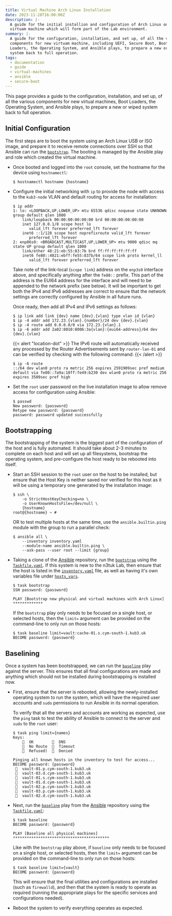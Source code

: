 ```yaml
---
title: Virtual Machine Arch Linux Installation
date: 2023-11-28T16:00:00Z
description: |-
  A guide for the initial installion and configuration of Arch Linux on new
  virtuam machine which will form part of the Lab environment.
summary: |-
  A guide for the configuration, installation, and set up, of all the various
  components for new virtuam machine, including UEFI, Secure Boot, Boot
  Loaders, the Operating System, and Ansible plays, to prepare a new or wiped
  system back to full operation.
tags:
  - documentation
  - guide
  - virtual-machines
  - ansible
  - secure-boot
---
```


This page provides a guide to the configuration, installation, and set up, of
all the various components for new virtual machines, Boot Loaders, the Operating
System, and Ansible plays, to prepare a new or wiped system back to full
operation.

## Initial Configuration

The first steps are to boot the system using an Arch Linux USB or ISO image, and
prepare it to receive remote connections over SSH so that Ansible can run the
[`bootstrap`][play-bootstrap]. The booting is managed by the Ansible play and
role which created the virtual machine.

- Once booted and logged into the `root` console, set the hostname for the
  device using `hostnamectl`:

  ```console
  $ hostnamectl hostname {hostname}
  ```

- Configure the initial networking with `ip` to provide the node with access to
  the `kub3-node` VLAN and default routing for access for installation:

  ```console
  $ ip addr
  1: lo: <LOOPBACK,UP,LOWER_UP> mtu 65536 qdisc noqueue state UNKNOWN group default qlen 1000
      link/loopback 00:00:00:00:00:00 brd 00:00:00:00:00:00
      inet 127.0.0.1/8 scope host lo
         valid_lft forever preferred_lft forever
      inet6 ::1/128 scope host noprefixroute valid_lft forever
         preferred_lft forever
  2: enp86s0: <BROADCAST,MULTICAST,UP,LOWER_UP> mtu 9000 qdisc mq state UP group default qlen 1000
      link/ether 48:21:eb:55:83:7b brd ff:ff:ff:ff:ff:ff
      inet6 fe80::4821:ebff:fe55:837b/64 scope link proto kernel_ll
         valid_lft forever preferred_lft forever
  ```

  Take note of the link-local (`scope link`) address on the `enp3s0` interface
  above, and specifically anything after the `fe80::` prefix. This part of the
  address is the EUI64 address for the interface and will need to be appended to
  the network prefix (see below). It will be important to get both the IPv4 and
  IPv6 addresses are correct to ensure that the network settings are correctly
  configured by Ansible in all future runs.

  Once ready, then add all IPv4 and IPv6 settings as follows:

  ```console
  $ ip link add link {dev} name {dev}.{vlan} type vlan id {vlan}
  $ ip -4 addr add 172.23.{vlan}.{number}/24 dev {dev}.{vlan}
  $ ip -4 route add 0.0.0.0/0 via 172.23.{vlan}.1
  $ ip -6 addr add 2a02:8010:8006:3a{vlan}:{eui64-address}/64 dev {dev}.{vlan}
  ```

  {{< alert "location-dot" >}} The IPv6 route will automatically received any
  processed by the Router Advertisements sent by `router-lan-01` and can be
  verified by checking with the following command: {{< /alert >}}

  ```console
  $ ip -6 route
  ::/64 dev wlan0 proto ra metric 256 expires 2591909sec pref medium
  default via fe80::7a9a:18ff:fe49:b230 dev wlan0 proto ra metric 256 expires 3509sec pref high
  ```

- Set the `root` user password on the live installation image to allow remove
  access for configuration using Ansible:

  ```console
  $ passwd
  New password: {password}
  Retype new password: {password}
  password: password updated successfully
  ```

## Bootstrapping

The bootstrapping of the system is the biggest part of the configuration of the
host and is fully automated. It should take about 2-3 minutes to complete on
each host and will set up all filesystems, bootstrap the operating system, and
pre-configure the host ready to be rebooted into itself.

- Start an SSH session to the `root` user on the host to be installed, but
  ensure that the Host Key is neither saved nor verified for this host as it
  will be using a temporary one generated by the installation image:

  ```console
  $ ssh \
      -o StrictHostKeyChecking=no \
      -o UserKnownHostsFile=/dev/null \
      {hostname}
  root@{hostname} ~ #
  ```

  OR to test multiple hosts at the same time, use the `ansible.builtin.ping`
  module with the group to run a parallel check:

  ```console
  $ ansible all \
      --inventory inventory.yaml
      --module-name ansible.builtin.ping \
      --ask-pass --user root --limit {group}
  ```

- Taking a clone of the [Ansible][n3tuk-ansible] repository, run the
  [`bootstrap`][play-bootstrap] using the [`Taskfile.yaml`][taskfile]. If this
  system is new to the n3tuk Lab, then ensure that the host is listed in the
  [`inventory.yaml`][inventory] file, as well as having it's own variables file
  under [`hosts_vars`][hosts-vars].

  ```console
  $ task bootstrap
  SSH password: {password}

  PLAY [Bootstrap new physical and virtual machines with Arch Linux] *************
  ```

  If the `bootstrap` play only needs to be focused on a single host, or selected
  hosts, then the `limit=` argument can be provided on the command-line to only
  run on those hosts:

  ```console
  $ task baseline limit=vault:cache-01.s.cym-south-1.kub3.uk
  BECOME password: {password}
  ```

[n3tuk-ansible]: https://github.com/n3tuk/ansible
[play-bootstrap]:
  https://github.com/n3tuk/ansible/blob/main/plays/bootstrap.yaml
[taskfile]: https://github.com/n3tuk/ansible/blob/main/Taskfile.yaml
[inventory]: https://github.com/n3tuk/ansible/blob/main/inventory.yaml
[hosts-vars]: https://github.com/n3tuk/ansible/tree/main/plays/hosts_vars

## Baselining

Once a system has been bootstrapped, we can run the [`baseline`][play-baseline]
play against the server. This ensures that all final configurations are made and
anything which should not be installed during bootstrapping is installed now.

- First, ensure that the server is rebooted, allowing the newly-installed
  operating system to run the system, which will have the required user accounts
  and `sudo` permissions to run Ansible in its normal operation.

  To verify that all the servers and accounts are working as expected, use the
  `ping` task to test the ability of Ansible to connect to the server and `sudo`
  to the `root` user:

  ```console
  $ task ping limit={names}
  Keys:
        OK          DNS
        No Route    Timeout
        Refused)    Denied

  Pinging all known hosts in the inventory to test for access...
  BECOME password: {password}
     vault-01.p.cym-south-1.kub3.uk
     vault-03.d.cym-south-1.kub3.uk
     vault-01.s.cym-south-1.kub3.uk
     vault-01.d.cym-south-1.kub3.uk
     vault-02.p.cym-south-1.kub3.uk
     vault-03.p.cym-south-1.kub3.uk
     vault-02.d.cym-south-1.kub3.uk
  ```

- Next, run the [`baseline`][play-baseline] play from the
  [Ansible][n3tuk-ansible] repository using the [`Taskfile.yaml`][taskfile]:

  ```console
  $ task baseline
  BECOME password: {password}

  PLAY [Baseline all physical machines] ******************************************
  ```

  Like with the `bootstrap` play above, if `baseline` only needs to be focused
  on a single host, or selected hosts, then the `limit=` argument can be
  provided on the command-line to only run on those hosts:

  ```console
  $ task baseline limit={vault}
  BECOME password: {password}
  ```

  This will ensure that the final utilities and configurations are installed
  (such as `firewalld`), and then that the system is ready to operate as
  required (running the appropriate plays for the specific services and
  configurations needed).

[play-baseline]: https://github.com/n3tuk/ansible/blob/main/plays/baseline.yaml

- Reboot the system to verify everything operates as expected.
